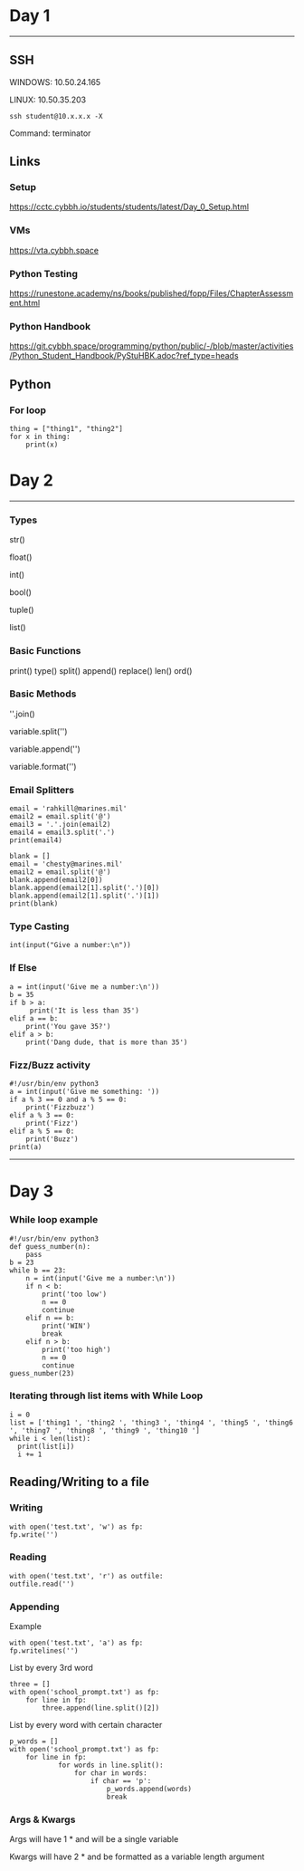 # Day 1

<hr>

## SSH

WINDOWS:
10.50.24.165

LINUX:
10.50.35.203

```ssh student@10.x.x.x -X```

Command:
terminator

## Links

### Setup

https://cctc.cybbh.io/students/students/latest/Day_0_Setup.html

### VMs

https://vta.cybbh.space

### Python Testing
https://runestone.academy/ns/books/published/fopp/Files/ChapterAssessment.html

### Python Handbook

https://git.cybbh.space/programming/python/public/-/blob/master/activities/Python_Student_Handbook/PyStuHBK.adoc?ref_type=heads


## Python

### For loop

```
thing = ["thing1", "thing2"]
for x in thing:
    print(x)
```


# Day 2

<hr>

### Types

str() 

float() 

int() 

bool() 

tuple() 

list()

### Basic Functions

print() 
type() 
split() 
append()
replace()
len()
ord()

### Basic Methods

''.join()

variable.split('')

variable.append('')

variable.format('')


### Email Splitters
```
email = 'rahkill@marines.mil'
email2 = email.split('@')
email3 = '.'.join(email2)
email4 = email3.split('.')
print(email4)
```
```
blank = []
email = 'chesty@marines.mil'
email2 = email.split('@')
blank.append(email2[0])
blank.append(email2[1].split('.')[0])
blank.append(email2[1].split('.')[1])
print(blank)
```
### Type Casting

```
int(input("Give a number:\n"))
```
### If Else

```
a = int(input('Give me a number:\n'))
b = 35
if b > a:
     print('It is less than 35')
elif a == b:
    print('You gave 35?')
elif a > b:
    print('Dang dude, that is more than 35')
```
### Fizz/Buzz activity
```
#!/usr/bin/env python3
a = int(input('Give me something: '))
if a % 3 == 0 and a % 5 == 0:
    print('Fizzbuzz')
elif a % 3 == 0:
    print('Fizz')
elif a % 5 == 0:
    print('Buzz')
print(a)

```
<hr>

# Day 3


### While loop example
```
#!/usr/bin/env python3
def guess_number(n):
    pass
b = 23
while b == 23: 
    n = int(input('Give me a number:\n'))
    if n < b:
        print('too low')
        n == 0
        continue
    elif n == b:
        print('WIN')
        break
    elif n > b:
        print('too high')
        n == 0
        continue
guess_number(23)
```

### Iterating through list items with While Loop
```
i = 0
list = ['thing1 ', 'thing2 ', 'thing3 ', 'thing4 ', 'thing5 ', 'thing6 ', 'thing7 ', 'thing8 ', 'thing9 ', 'thing10 ']
while i < len(list):
  print(list[i])
  i += 1
```

## Reading/Writing to a file

### Writing

```
with open('test.txt', 'w') as fp:
fp.write('')
```

### Reading

```
with open('test.txt', 'r') as outfile:
outfile.read('')
```

### Appending

Example

```
with open('test.txt', 'a') as fp:
fp.writelines('')
```

List by every 3rd word

```
three = []
with open('school_prompt.txt') as fp:
    for line in fp:
        three.append(line.split()[2])
```

List by every word with certain character

```
p_words = []
with open('school_prompt.txt') as fp:
    for line in fp:
            for words in line.split():
                for char in words:
                    if char == 'p':
                        p_words.append(words)
                        break
```

### Args & Kwargs

Args will have 1 * and will be a single variable

Kwargs will have 2 * and be formatted as a variable length argument
